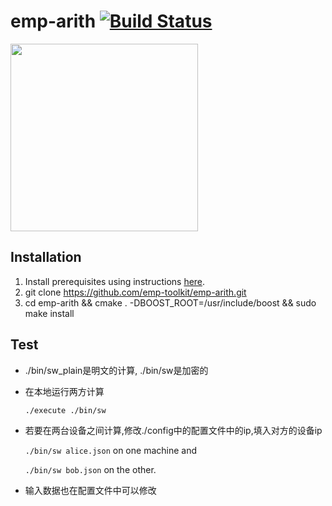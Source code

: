 # emp-arith [![Build Status](https://kzoacn.visualstudio.com/emp-arith/_apis/build/status/kzoacn.emp-arith?branchName=master)](https://kzoacn.visualstudio.com/emp-arith/_build/latest?definitionId=1&branchName=master)

<img src="https://raw.githubusercontent.com/emp-toolkit/emp-readme/master/art/logo-full.jpg" width=300px/>

## Installation

1. Install prerequisites using instructions [here](https://github.com/kzoacn/emp-readme).
2. git clone https://github.com/emp-toolkit/emp-arith.git
3. cd emp-arith && cmake . -DBOOST_ROOT=/usr/include/boost && sudo make install

## Test

* ./bin/sw_plain是明文的计算, ./bin/sw是加密的

* 在本地运行两方计算

   `./execute ./bin/sw`
* 若要在两台设备之间计算,修改./config中的配置文件中的ip,填入对方的设备ip

  `./bin/sw alice.json` on one machine and 
  
  `./bin/sw bob.json` on the other.
  
* 输入数据也在配置文件中可以修改
